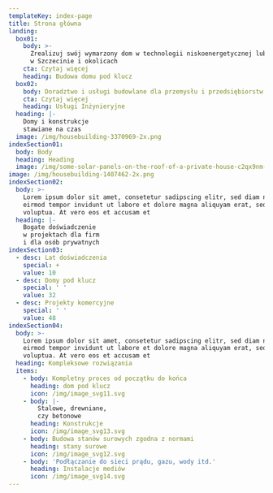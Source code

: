 ```yaml
---
templateKey: index-page
title: Strona główna
landing:
  box01:
    body: >-
      Zrealizuj swój wymarzony dom w technologii niskoenergetycznej lub pasywnej
      w Szczecinie i okolicach
    cta: Czytaj więcej
    heading: Budowa domu pod klucz
  box02:
    body: Doradztwo i usługi budowlane dla przemysłu i przedsiębiorstw
    cta: Czytaj więcej
    heading: Usługi Inżynieryjne
  heading: |-
    Domy i konstrukcje
    stawiane na czas
  image: /img/housebuilding-3370969-2x.png
indexSection01:
  body: Body
  heading: Heading
  image: /img/some-solar-panels-on-the-roof-of-a-private-house-c2qx9nm-2x.png
image: /img/housebuilding-1407462-2x.png
indexSection02:
  body: >-
    Lorem ipsum dolor sit amet, consetetur sadipscing elitr, sed diam nonumy
    eirmod tempor invidunt ut labore et dolore magna aliquyam erat, sed diam
    voluptua. At vero eos et accusam et
  heading: |-
    Bogate doświadczenie
    w projektach dla firm
    i dla osób prywatnych
indexSection03:
  - desc: Lat doświadczenia
    special: +
    value: 10
  - desc: Domy pod klucz
    special: ' '
    value: 32
  - desc: Projekty komercyjne
    special: ' '
    value: 48
indexSection04:
  body: >-
    Lorem ipsum dolor sit amet, consetetur sadipscing elitr, sed diam nonumy
    eirmod tempor invidunt ut labore et dolore magna aliquyam erat, sed diam
    voluptua. At vero eos et accusam et
  heading: Kompleksowe rozwiązania
  items:
    - body: Kompletny proces od początku do końca
      heading: dom pod klucz
      icon: /img/image_svg11.svg
    - body: |-
        Stalowe, drewniane,
        czy betonowe
      heading: Konstrukcje
      icon: /img/image_svg13.svg
    - body: Budowa stanów surowych zgodna z normami
      heading: stany surowe
      icon: /img/image_svg12.svg
    - body: 'Podłączanie do sieci prądu, gazu, wody itd.'
      heading: Instalacje mediów
      icon: /img/image_svg14.svg
---
```


